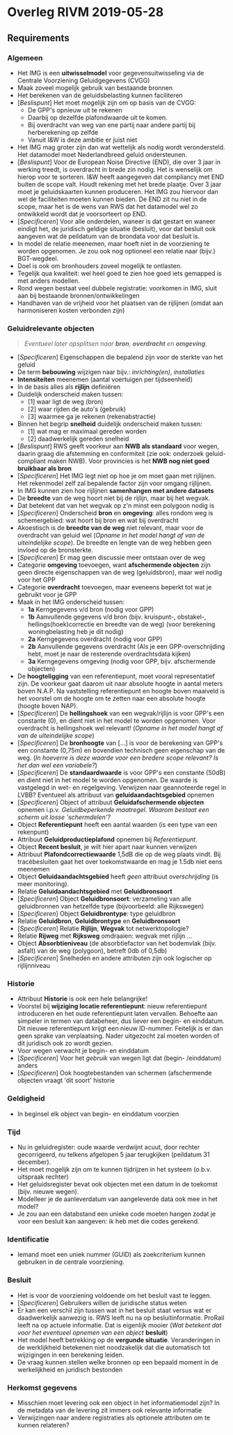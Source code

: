 # Overleg RIVM 2019-05-28

## Requirements

### Algemeen
- Het IMG is een **uitwisselmodel** voor gegevensuitwisseling via de Centrale Voorziening Geluidgegevens (CVGG)
- Maak zoveel mogelijk gebruik van bestaande bronnen
- Het berekenen van de geluidsbelasting kunnen faciliteren
- [*Beslispunt*] Het moet mogelijk zijn om op basis van de CVGG:
   - De GPP's opnieuw uit te rekenen
   - Daarbij op dezelfde plafondwaarde uit te komen.
   - Bij overdracht van weg van ene partij naar andere partij bij herberekening op zelfde 
   - Vanuit I&W is deze ambitie er juist niet
- Het IMG mag groter zijn dan wat wettelijk als nodig wordt verondersteld. Het datamodel moet Nederlandbreed geluid ondersteunen. 
- [*Beslispunt*] Voor de European Noise Directive (END), die over 3 jaar in werking treedt, is overdracht in brede zin nodig. Het is wenselijk om hierop voor te sorteren. I&W heeft aangegeven dat compliancy met END buiten de scope valt. Houdt rekening met het brede plaatje. Over 3 jaar moet je geluidskaarten kunnen produceren. Het IMG zou hiervoor dan wel de faciliteiten moeten kunnen bieden. De END zit nu niet in de scope, maar het is de wens van RWS dat het datamodel wel zo ontwikkeld wordt dat je voorsorteert op END.
- [*Specificeren*] Voor alle onderdelen, waneer is dat gestart en waneer eindigt het, de juridisch geldige situatie (besluit), voor dat besluit ook aangeven wat de peildatum van de brondata voor dat besluit is.
- In model de relatie meenemen, maar hoeft niet in de voorziening te worden opgenomen. Je zou ook nog optioneel een relatie naar (bijv.) BGT-wegdeel. 
- Doel is ook om bronhouders zoveel mogelijk te ontlasten. 
- Tegelijk qua kwaliteit: wel heel goed te zien hoe goed iets gemapped is met anders modellen.
- Rond wegen bestaat veel dubbele registratie: voorkomen in IMG, sluit aan bij bestaande bronnen/ontwikkelingen
- Handhaven van de vrijheid voor het plaatsen van de rijlijnen (omdat aan harmoniseren kosten verbonden zijn)

### Geluidrelevante objecten
> *Eventueel later opsplitsen naar* ***bron***, ***overdracht*** *en* ***omgeving***.
- [*Specificeren*] Eigenschappen die bepalend zijn voor de sterkte van het geluid
- De term **bebouwing** wijzigen naar bijv.: *inrichting(en)*, *installaties*
-  **Intensiteiten** meenemen (aantal voertuigen per tijdseenheid)
- In de basis alles als **rijlijn** definiëren
- Duidelijk onderscheid maken tussen:
   - [1] waar ligt de weg (bron)
   - [2] waar rijden de auto's (gebruik)
   - [3] waarmee ga je rekenen (rekenabstractie)
- Binnen het begrip **snelheid** duidelijk onderscheid maken tussen:
    - [1] wat mag er maximaal gereden worden
    - [2] daadwerkelijk gereden snelheid
- [*Beslispunt*] RWS geeft voorkeur aan **NWB als standaard** voor wegen, daarin graag die afstemming en conformiteit (zie ook: onderzoek geluid-compliant maken NWB). Voor provincies is het **NWB nog niet goed bruikbaar als bron**
- [*Specificeren*] Het IMG legt niet op hoe je om moet gaan met rijlijnen. Het rekenmodel zelf zal bepalende factor zijn voor omgang rijlijnen.
- In IMG kunnen zien hoe rijlijnen **samenhangen met andere datasets**
- De **breedte** van de weg hoort niet bij de rijlijn, maar bij het wegvak.
- Dat betekent dat van het wegvak op z'n minst een polygoon nodig is
- [*Specificeren*] Onderscheid **bron** en **omgeving**: alles rondom weg is schemergebied: wat hoort bij bron en wat bij overdracht
- Akoestisch is de **breedte van de weg** niet relevant, maar voor de overdracht van geluid wel (*Opname in het model hangt af van de uiteindelijke scope*). De breedte en lengte van de weg hebben geen invloed op de bronsterkte.
- [*Specificeren*] Er mag geen discussie meer ontstaan over de weg
- Categorie **omgeving** toevoegen, want **afschermende objecten** zijn geen directe eigenschappen van de weg (geluidsbron), maar wel nodig voor het GPP
- Categorie **overdracht** toevoegen, maar eveneens beperkt tot wat je gebruikt voor je GPP
- Maak in het IMG onderscheid tussen:
   - **1a** Kerngegevens v/d bron (nodig voor GPP)
   - **1b** Aanvullende gegevens v/d bron (bijv. kruispunt-, obstakel-, hellings(hoek)correctie en breedte van de weg) (voor berekening woningbelasting heb je dit nodig) 
   - **2a** Kerngegevens overdracht (nodig voor GPP)  
   - **2b** Aanvullende gegevens overdracht (Als je een GPP-overschrijding hebt, moet je naar de resterende overdrachtsdata kijken)
   - **3a** Kerngegevens omgeving (nodig voor GPP, bijv. afschermende objecten)
- De **hoogteligging** van een referentiepunt, moet vooral representatief zijn. De voorkeur gaat daarom uit naar absolute hoogte in aantal meters boven N.A.P. Na vaststelling referentiepunt en hoogte boven maaiveld is het voorstel om de hoogte om te zetten naar een absolute hoogte (hoogte boven NAP).
- [*Specificeren*] De **hellingshoek** van een wegvak/rijlijn is voor GPP's een constante (0), en dient niet in het model te worden opgenomen. Voor overdracht is hellingshoek wel relevant! (*Opname in het model hangt af van de uiteindelijke scope*)
- [*Specificeren*] De **bronhoogte** van [...] is voor de berekening van GPP's een constante (0,75m) en bovendien technisch geen eigenschap van de weg. (*In hoeverre is deze waarde voor een bredere scope relevant? Is het dan wel een variabele?*)
- [*Specificeren*] De **standaardwaarde** is voor GPP's een constante (50dB) en dient niet in het model te worden opgenomen. De waarde is vastgelegd in wet- en regelgeving. Verwijzen naar geannoteerde regel in LVBB? Eventueel als attribuut van **geluidaandachtsgebied** opnemen
- [*Specificeren*] Object of attribuut **Geluidafschermende objecten** opnemen i.p.v. *Geluidbeperkende maatregel*. *Waarom bestaat een scherm uit losse 'schermdelen'?*
- Object **Referentiepunt** heeft een aantal waarden (is een type van een rekenpunt)
- Attribuut **Geluidproductieplafond** opnemen bij *Referentiepunt*.
- Object **Recent besluit**, je wilt hier apart naar kunnen verwijzen
- Attribuut **Plafondcorrectiewaarde** 1,5dB die op de weg plaats vindt. Bij tracébesluiten gaat het over toekomstwaarde en mag je 1.5db niet eens meenemen
- Object **Geluidaandachtsgebied** heeft *geen* attribuut *overschrijding* (is meer monitoring).
- Relatie **Geluidaandachtsgebied** met **Geluidbronsoort**
- [*Specificeren*] Object **Geluidbronsoort**: verzameling van alle geluidbronnen van hetzelfde type (bijvoorbeeld: alle Rijkswegen)
- [*Specificeren*] Object **Geluidbrontype**: type geluidbron
- Relatie **Geluidbron**, **Geluidbrontype** en **Geluidbronsoort**
- [*Specificeren*] Relatie **Rijlijn**, **Wegvak** tot netwerktopologie?
- Relatie **Rijweg** met **Rijksweg** omdraaien: wegvak met rijlijn ...
- Object **Absorbtieniveau** (de absorbtiefactor van het bodemvlak (bijv. asfalt) van de weg (polygoon), betreft 0db of 0,5db)
- [*Specificeren*] Snelheden en andere attributen zijn ook logischer op rijlijnniveau

### Historie
- Attribuut **Historie** is ook een hele belangrijke!
- Voorstel bij **wijziging locatie referentiepunt**: nieuw referentiepunt introduceren en het oude referentiepunt laten vervallen. Behoefte aan simpeler in termen van databeheer, dus liever een begin- en einddatum. Dit nieuwe referentiepunt krijgt een nieuw ID-nummer. Feitelijk is er dan geen sprake van verplaatsing. Nader uitgezocht zal moeten worden of dit juridisch ook zo wordt gezien. 
- Voor wegen verwacht je begin- en einddatum
- [*Specificeren*] Voor het *gebruik* van wegen ligt dat (begin- /einddatum) anders
- [*Specificeren*] Ook hoogtebestanden van schermen (afschermende objecten vraagt 'dit soort'  historie

### Geldigheid
- In beginsel elk object van begin- en einddatum voorzien

### Tijd
- Nu in geluidregister: oude waarde verdwijnt acuut, door rechter gecorrigeerd, nu telkens afgelopen 5 jaar terugkijken (peildatum 31 december).
- Het moet mogelijk zijn om te kunnen tijdrijzen in het systeem (o.b.v. uitspraak rechter)
- Het geluidsregister bevat ook objecten met een datum in de toekomst (bijv. nieuwe wegen).
- Modelleer je de aanleverdatum van aangeleverde data ook mee in het model?
- Je zou aan een databstand een unieke code moeten hangen zodat je voor een besluit kan aangeven: ik heb met die codes gerekend.

### Identificatie
- Iemand moet een uniek nummer (GUID) als zoekcriterium kunnen gebruiken in de centrale voorziening. 

### Besluit
- Het is voor de voorziening voldoende om het besluit vast te leggen.
- [*Specificeren*] Gebruikers willen de juridische status weten
- Er kan een verschil zijn tussen wat in het besluit staat versus wat er daadwerkelijk aanwezig is. RWS leeft nu na op besluitinformatie. ProRail leeft na op actuele informatie. Dat is eigenlijk mooier (*Wat betekent dat voor het eventueel opnemen van een object* **besluit**)
- Het model heeft betrekking op de **vergunde situatie**. Veranderingen in de werklijkheid betekenen niet noodzakelijk dat die automatisch tot wijzigingen in een berekening leiden.
- De vraag kunnen stellen welke bronnen op een bepaald moment in de werkelijkheid en juridisch bestonden

### Herkomst gegevens
- Misschien moet levering ook een object in het informatiemodel zijn? In de metadata van de levering zit immers ook relevante informatie
- Verwijzingen naar andere registraties als optionele attributen om te kunnen relateren?

